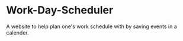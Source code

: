 # Work-Day-Scheduler
A website to help plan one's work schedule with by saving events in a calender.
